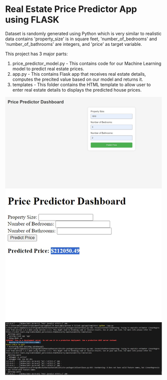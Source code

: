# Real Estate Price Predictor App using FLASK

Dataset is randomly generated using Python which is very similar to realistic data contains 'property_size' is in square feet, 'number_of_bedrooms' and 'number_of_bathrooms' are integers, and 'price' as target variable.

This project has 3 major parts:
1.	price_predictor_model.py - This contains code for our Machine Learning model to predict real estate prices.
2.	app.py - This contains Flask app that receives real estate details, computes the precited value based on our model and returns it.
3.	templates - This folder contains the HTML template to allow user to enter real estate details to displays the predicted house prices.



<img src = "https://github.com/ttariqaziz/housing_price_prediction_app/blob/main/images/Dashboard.jpg">
<img src = "https://github.com/ttariqaziz/housing_price_prediction_app/blob/main/images/Dashboard1.jpg">
<img src = "https://github.com/ttariqaziz/housing_price_prediction_app/blob/main/images/terminal.jpg">

